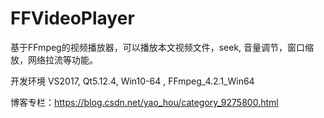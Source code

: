 # FFVideoPlayer
基于FFmpeg的视频播放器，可以播放本文视频文件，seek, 音量调节，窗口缩放，网络拉流等功能。

开发环境
    VS2017, Qt5.12.4, Win10-64 , FFmpeg_4.2.1_Win64
    

博客专栏：https://blog.csdn.net/yao_hou/category_9275800.html

